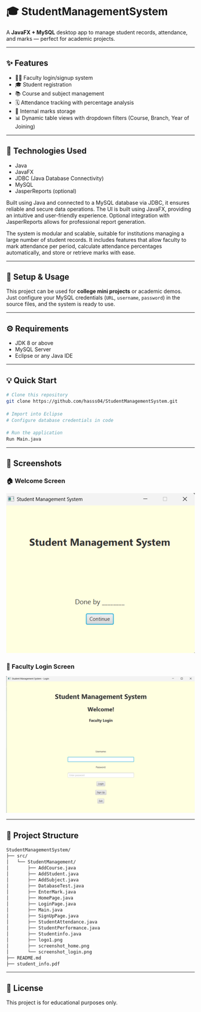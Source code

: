 
# 🎓 StudentManagementSystem

A **JavaFX + MySQL** desktop app to manage student records, attendance, and marks — perfect for academic projects.

---

## ✨ Features

- 👩‍🏫 Faculty login/signup system  
- 🎓 Student registration  
- 📚 Course and subject management  
- 🗓️ Attendance tracking with percentage analysis  
- 🧪 Internal marks storage  
- 📊 Dynamic table views with dropdown filters (Course, Branch, Year of Joining)

---

## 🔧 Technologies Used

- Java
- JavaFX
- JDBC (Java Database Connectivity)
- MySQL
- JasperReports (optional)

Built using Java and connected to a MySQL database via JDBC, it ensures reliable and secure data operations. The UI is built using JavaFX, providing an intuitive and user-friendly experience. Optional integration with JasperReports allows for professional report generation.

The system is modular and scalable, suitable for institutions managing a large number of student records. It includes features that allow faculty to mark attendance per period, calculate attendance percentages automatically, and store or retrieve marks with ease.

---

## 🚀 Setup & Usage

This project can be used for **college mini projects** or academic demos.  
Just configure your MySQL credentials (`URL`, `username`, `password`) in the source files, and the system is ready to use.

---

## ⚙️ Requirements

- JDK 8 or above  
- MySQL Server  
- Eclipse or any Java IDE  

---

## 💡 Quick Start

```bash
# Clone this repository
git clone https://github.com/hasss04/StudentManagementSystem.git

# Import into Eclipse
# Configure database credentials in code

# Run the application
Run Main.java
```

---

## 📸 Screenshots

### 🏠 Welcome Screen  
![Home Screen](StudentManagementSystem/src/StudentManagement/screenshot_home.png)

### 🔐 Faculty Login Screen  
![Login Screen](StudentManagementSystem/src/StudentManagement/screenshot_login.png)

---

## 📁 Project Structure

```
StudentManagementSystem/
├── src/
│   └── StudentManagement/
│       ├── AddCourse.java
│       ├── AddStudent.java
│       ├── AddSubject.java
│       ├── DatabaseTest.java
│       ├── EnterMark.java
│       ├── HomePage.java
│       ├── LoginPage.java
│       ├── Main.java
│       ├── SignUpPage.java
│       ├── StudentAttendance.java
│       ├── StudentPerformance.java
│       ├── Studentinfo.java
│       ├── logo1.png
│       ├── screenshot_home.png
│       └── screenshot_login.png
├── README.md
├── student_info.pdf
```

---

## 📄 License

This project is for educational purposes only.
